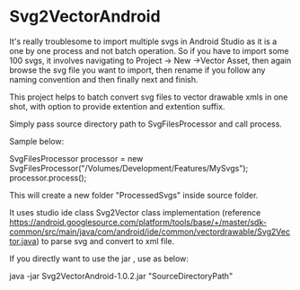 # Svg2VectorAndroid
It's really troublesome to import multiple svgs in Android Studio as it is a one by one process and not batch operation.
So if you have to import some 100 svgs, it involves navigating to Project -> New ->Vector Asset, then again browse the svg file you want
to import, then rename if you follow any naming convention and then finally next and finish.

This project helps to batch convert svg files to vector drawable xmls in one shot, with option to provide extention and extention suffix.

Simply pass source directory path to SvgFilesProcessor and call process.

Sample below:

SvgFilesProcessor processor = new SvgFilesProcessor("/Volumes/Development/Features/MySvgs");
processor.process();

This will create a new folder "ProcessedSvgs" inside source folder.

It uses studio ide class Svg2Vector class implementation (reference https://android.googlesource.com/platform/tools/base/+/master/sdk-common/src/main/java/com/android/ide/common/vectordrawable/Svg2Vector.java)
to parse svg and convert to xml file.

If you directly want to use the jar , use as below:

java -jar Svg2VectorAndroid-1.0.2.jar "SourceDirectoryPath"
